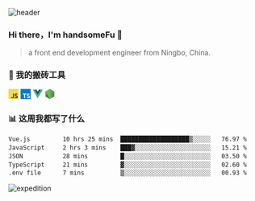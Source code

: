 ![header](https://raw.githubusercontent.com/fzq1998/fzq1998/master/header.png)

### Hi there，I'm handsomeFu 👋

> a front end development engineer from Ningbo, China.

### 🔧 我的搬砖工具
<code><img height="20" src="https://raw.githubusercontent.com/github/explore/80688e429a7d4ef2fca1e82350fe8e3517d3494d/topics/javascript/javascript.png" alt="javascript"></code>
<code><img height="20" src="https://raw.githubusercontent.com/github/explore/80688e429a7d4ef2fca1e82350fe8e3517d3494d/topics/typescript/typescript.png" alt="typescript"></code>
<code><img height="20" src="https://raw.githubusercontent.com/github/explore/80688e429a7d4ef2fca1e82350fe8e3517d3494d/topics/vue/vue.png" alt="vue"></code>
<code><img height="20" src="https://raw.githubusercontent.com/github/explore/80688e429a7d4ef2fca1e82350fe8e3517d3494d/topics/nodejs/nodejs.png" alt="nodejs"></code>



### 📊 这周我都写了什么
<!--START_SECTION:waka-->

```txt
Vue.js         10 hrs 25 mins  ███████████████████▒░░░░░   76.97 %
JavaScript     2 hrs 3 mins    ███▓░░░░░░░░░░░░░░░░░░░░░   15.21 %
JSON           28 mins         █░░░░░░░░░░░░░░░░░░░░░░░░   03.50 %
TypeScript     21 mins         ▓░░░░░░░░░░░░░░░░░░░░░░░░   02.60 %
.env file      7 mins          ▒░░░░░░░░░░░░░░░░░░░░░░░░   00.93 %
```

<!--END_SECTION:waka-->


![expedition](https://raw.githubusercontent.com/fzq1998/fzq1998/master/expedition.gif)

